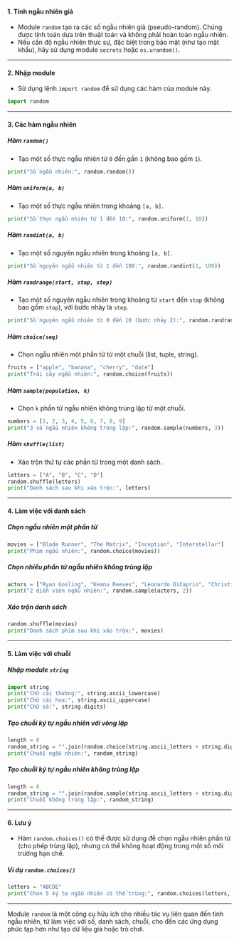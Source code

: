 #### **1. Tính ngẫu nhiên giả**
- Module `random` tạo ra các số ngẫu nhiên giả (pseudo-random). Chúng được tính toán dựa trên thuật toán và không phải hoàn toàn ngẫu nhiên.
- Nếu cần độ ngẫu nhiên thực sự, đặc biệt trong bảo mật (như tạo mật khẩu), hãy sử dụng module `secrets` hoặc `os.urandom()`.

---

#### **2. Nhập module**
- Sử dụng lệnh `import random` để sử dụng các hàm của module này.
```python
import random
```

---

#### **3. Các hàm ngẫu nhiên**

##### **Hàm `random()`**
- Tạo một số thực ngẫu nhiên từ `0` đến gần `1` (không bao gồm `1`).
```python
print("Số ngẫu nhiên:", random.random())
```

##### **Hàm `uniform(a, b)`**
- Tạo một số thực ngẫu nhiên trong khoảng `[a, b]`.
```python
print("Số thực ngẫu nhiên từ 1 đến 10:", random.uniform(1, 10))
```

##### **Hàm `randint(a, b)`**
- Tạo một số nguyên ngẫu nhiên trong khoảng `[a, b]`.
```python
print("Số nguyên ngẫu nhiên từ 1 đến 100:", random.randint(1, 100))
```

##### **Hàm `randrange(start, stop, step)`**
- Tạo một số nguyên ngẫu nhiên trong khoảng từ `start` đến `stop` (không bao gồm `stop`), với bước nhảy là `step`.
```python
print("Số nguyên ngẫu nhiên từ 0 đến 10 (bước nhảy 2):", random.randrange(0, 10, 2))
```

##### **Hàm `choice(seq)`**
- Chọn ngẫu nhiên một phần tử từ một chuỗi (list, tuple, string).
```python
fruits = ["apple", "banana", "cherry", "date"]
print("Trái cây ngẫu nhiên:", random.choice(fruits))
```

##### **Hàm `sample(population, k)`**
- Chọn `k` phần tử ngẫu nhiên không trùng lặp từ một chuỗi.
```python
numbers = [1, 2, 3, 4, 5, 6, 7, 8, 9]
print("3 số ngẫu nhiên không trùng lặp:", random.sample(numbers, 3))
```

##### **Hàm `shuffle(list)`**
- Xáo trộn thứ tự các phần tử trong một danh sách.
```python
letters = ["A", "B", "C", "D"]
random.shuffle(letters)
print("Danh sách sau khi xáo trộn:", letters)
```

---

#### **4. Làm việc với danh sách**

##### **Chọn ngẫu nhiên một phần tử**
```python
movies = ["Blade Runner", "The Matrix", "Inception", "Interstellar"]
print("Phim ngẫu nhiên:", random.choice(movies))
```

##### **Chọn nhiều phần tử ngẫu nhiên không trùng lặp**
```python
actors = ["Ryan Gosling", "Keanu Reeves", "Leonardo DiCaprio", "Christian Bale"]
print("2 diễn viên ngẫu nhiên:", random.sample(actors, 2))
```

##### **Xáo trộn danh sách**
```python
random.shuffle(movies)
print("Danh sách phim sau khi xáo trộn:", movies)
```

---

#### **5. Làm việc với chuỗi**

##### **Nhập module `string`**
```python
import string
print("Chữ cái thường:", string.ascii_lowercase)
print("Chữ cái hoa:", string.ascii_uppercase)
print("Chữ số:", string.digits)
```

##### **Tạo chuỗi ký tự ngẫu nhiên với vòng lặp**
```python
length = 8
random_string = "".join(random.choice(string.ascii_letters + string.digits) for _ in range(length))
print("Chuỗi ngẫu nhiên:", random_string)
```

##### **Tạo chuỗi ký tự ngẫu nhiên không trùng lặp**
```python
length = 8
random_string = "".join(random.sample(string.ascii_letters + string.digits, length))
print("Chuỗi không trùng lặp:", random_string)
```

---

#### **6. Lưu ý**
- Hàm `random.choices()` có thể được sử dụng để chọn ngẫu nhiên phần tử (cho phép trùng lặp), nhưng có thể không hoạt động trong một số môi trường hạn chế.

##### **Ví dụ `random.choices()`**
```python
letters = "ABCDE"
print("Chọn 5 ký tự ngẫu nhiên có thể trùng:", random.choices(letters, k=5))
```

---

Module `random` là một công cụ hữu ích cho nhiều tác vụ liên quan đến tính ngẫu nhiên, từ làm việc với số, danh sách, chuỗi, cho đến các ứng dụng phức tạp hơn như tạo dữ liệu giả hoặc trò chơi.
